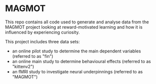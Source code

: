 # MAGMOT
 This repo contains all code used to generate and analyse data from the MAGMOT project looking at reward-motivated learning and how it is influenced by experiencing curiosity.

This project includes three data sets:
- an online pilot study to determine the main dependent variables (referred to as "fin")
- an online main study to determine behavioural effects (referred to as "kittenv2")
- an fMRI study to investigate neural underpinnings (referred to as "MAGMOT")
